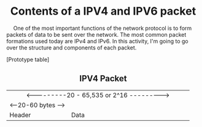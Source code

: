 <h1 align = "center">Contents of a IPV4 and IPV6 packet</h1>
<p>&emsp;
One of the most important functions of the network protocol is to form packets of data to be sent over the network. 
  The most common packet formations used today are IPv4 and IPv6. In this activity, I'm going to go over the structure and components of each packet.
</p>

[Prototype table]
<h2 align="center">IPV4 Packet</h2>
<table align= "center"  >
  <tr ><td colspan = "2" align="center"> <---------20 - 65,535 or 2^16 ---------></td></tr>
  <tr><td colspan = "1"> <--20-60 bytes --></td></tr>
  <tr ><td >Header</td><td width = "300px" >Data</td></tr>
</table>
